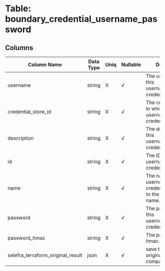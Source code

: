 # Table: boundary_credential_username_password

## Columns 

|  Column Name   |  Data Type  | Uniq | Nullable | Description | 
|  ----  | ----  | ----  | ----  | ---- | 
| username | string | X | √ | The username of this username/password credential. | 
| credential_store_id | string | X | √ | The credential store in which to save this username/password credential. | 
| description | string | X | √ | The description of this username/password credential. | 
| id | string | X | √ | The ID of this username/password credential. | 
| name | string | X | √ | The name of this username/password credential. Defaults to the resource name. | 
| password | string | X | √ | The password of this username/password credential. | 
| password_hmac | string | X | √ | The password hmac. | 
| selefra_terraform_original_result | json | X | √ | save terraform original result for compatibility | 



